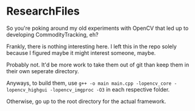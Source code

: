 ResearchFiles
============

So you're poking around my old experiments with OpenCV that led up to developing CommodityTracking, eh?

Frankly, there is nothing interesting here. I left this in the repo solely because I figured maybe it might interest someone, maybe.

Probably not. It'd be more work to take them out of git than keep them in their own seperate directory.

Anyways, to build them, use `g++ -o main main.cpp -lopencv_core -lopencv_highgui -lopencv_imgproc -O3` in each respective folder.

Otherwise, go up to the root directory for the actual framework.
